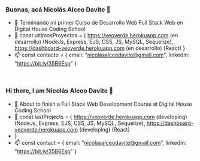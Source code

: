 ### Buenas, acá Nicolás Alceo Davite 👋

- 🌱 Terminando mi primer Curso de Desarrollo Web Full Stack Web en Digital House Coding School
- 🔭 const ultimosProyectos = {
       https://veoverde.herokuapp.com (en desarrollo) (NodeJs, Express, EJS, CSS, JS, MySQL, Sequelize),
       https://dashboard-veoverde.herokuapp.com (en desarrollo) (React)
     }
- 📫 const contacto = {
       email: "nicolasalceodavite@gmail.com",
       linkedIn: "https://bit.ly/35B6Esp"
     }
     
 <br/>
 
 ### Hi there, I am Nicolás Alceo Davite 👋

- 🌱 About to finish a Full Stack Web Development Course at Digital House Coding School
- 🔭 const lastProjects = {
       https://veoverde.herokuapp.com (developing) (NodeJs, Express, EJS, CSS, JS, MySQL, Sequelize),
       https://dashboard-veoverde.herokuapp.com (developing) (React)
-    }
- 📫 const contact = {
       email: "nicolasalceodavite@gmail.com",
       linkedIn: "https://bit.ly/35B6Esp"
     }



<!--
**NicoADavite/NicoADavite** is a ✨ _special_ ✨ repository because its `README.md` (this file) appears on your GitHub profile.

Here are some ideas to get you started:

- 🔭 I’m currently working on ...
- 🌱 I’m currently learning ...
- 👯 I’m looking to collaborate on ...
- 🤔 I’m looking for help with ...
- 💬 Ask me about ...
- 📫 How to reach me: ...
- 😄 Pronouns: ...
- ⚡ Fun fact: ...
-->
